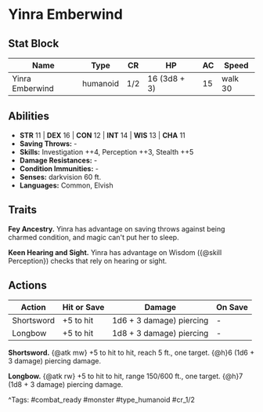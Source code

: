 # Yinra Emberwind

## Stat Block

| Name | Type | CR | HP | AC | Speed |
|------|------|----|----|----|-------|
| Yinra Emberwind | humanoid | 1/2 | 16 (3d8 + 3) | 15 | walk 30 |

## Abilities

- **STR** 11 | **DEX** 16 | **CON** 12 | **INT** 14 | **WIS** 13 | **CHA** 11
- **Saving Throws:** -  
- **Skills:** Investigation ++4, Perception ++3, Stealth ++5  
- **Damage Resistances:** -  
- **Condition Immunities:** -  
- **Senses:** darkvision 60 ft.  
- **Languages:** Common, Elvish

## Traits

**Fey Ancestry.** Yinra has advantage on saving throws against being charmed condition, and magic can't put her to sleep.

**Keen Hearing and Sight.** Yinra has advantage on Wisdom ({@skill Perception}) checks that rely on hearing or sight.


## Actions

| Action | Hit or Save | Damage | On Save |
|--------|--------------|--------|----------|
| Shortsword | +5 to hit | 1d6 + 3 damage) piercing | - |
| Longbow | +5 to hit | 1d8 + 3 damage) piercing | - |

**Shortsword.** {@atk mw} +5 to hit to hit, reach 5 ft., one target. {@h}6 (1d6 + 3 damage) piercing damage.

**Longbow.** {@atk rw} +5 to hit to hit, range 150/600 ft., one target. {@h}7 (1d8 + 3 damage) piercing damage.


^Tags: #combat_ready #monster #type_humanoid #cr_1/2